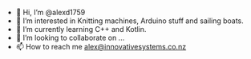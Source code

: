 - 👋 Hi, I’m @alexd1759
- 👀 I’m interested in Knitting machines, Arduino stuff and sailing boats.
- 🌱 I’m currently learning C++ and Kotlin.
- 💞️ I’m looking to collaborate on ...
- 📫 How to reach me alex@innovativesystems.co.nz

<!---
alexd1759/alexd1759 is a ✨ special ✨ repository because its `README.md` (this file) appears on your GitHub profile.
You can click the Preview link to take a look at your changes.
--->
